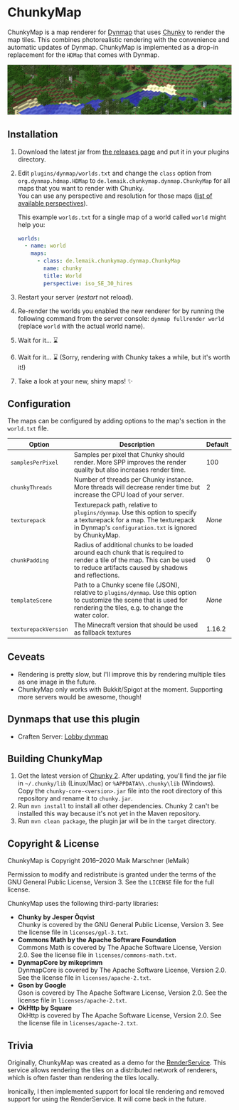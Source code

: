 # ChunkyMap
ChunkyMap is a map renderer for [Dynmap][dynmap] that uses [Chunky][chunky] to render the map tiles. This combines photorealistic rendering with the convenience and automatic updates of Dynmap. ChunkyMap is implemented as a drop-in replacement for the `HDMap` that comes with Dynmap.

![banner](banner.png)

## Installation
1. Download the latest jar from [the releases page][latest-release] and put it in your plugins directory.
2. Edit `plugins/dynmap/worlds.txt` and change the `class` option from `org.dynmap.hdmap.HDMap` to `de.lemaik.chunkymap.dynmap.ChunkyMap` for all maps that you want to render with Chunky.  
   You can use any perspective and resolution for those maps ([list of available perspectives][dynmap-perspectives]).   

   This example `worlds.txt` for a single map of a world called `world` might help you:
    ```yml
    worlds:
      - name: world
        maps:
          - class: de.lemaik.chunkymap.dynmap.ChunkyMap
            name: chunky
            title: World
            perspective: iso_SE_30_hires
    ```
3. Restart your server (_restart_ not reload).
4. Re-render the worlds you enabled the new renderer for by running the following command from the server console: `dynmap fullrender world` (replace `world` with the actual world name).
5. Wait for it… :hourglass:
6. Wait for it… :hourglass: (Sorry, rendering with Chunky takes a while, but it's worth it!)
7. Take a look at your new, shiny maps! :sparkles:

## Configuration
The maps can be configured by adding options to the map's section in the `world.txt` file.

| Option | Description | Default |
| --- | --- | --- |
| `samplesPerPixel` | Samples per pixel that Chunky should render. More SPP improves the render quality but also increases render time. | 100 |
| `chunkyThreads` | Number of threads per Chunky instance. More threads will decrease render time but increase the CPU load of your server. | 2 |
| `texturepack` | Texturepack path, relative to `plugins/dynmap`. Use this option to specify a texturepack for a map. The texturepack in Dynmap's `configuration.txt` is ignored by ChunkyMap. | *None*
| `chunkPadding` | Radius of additional chunks to be loaded around each chunk that is required to render a tile of the map. This can be used to reduce artifacts caused by shadows and reflections. | 0 | 
| `templateScene` | Path to a Chunky scene file (JSON), relative to `plugins/dynmap`. Use this option to customize the scene that is used for rendering the tiles, e.g. to change the water color. | *None*
| `texturepackVersion` | The Minecraft version that should be used as fallback textures | 1.16.2

## Ceveats
* Rendering is pretty slow, but I'll improve this by rendering multiple tiles as one image in the future.
* ChunkyMap only works with Bukkit/Spigot at the moment. Supporting more servers would be awesome, though!

## Dynmaps that use this plugin
* Craften Server: [Lobby dynmap](https://play.craften.de/maps/index.html?worldname=world&mapname=rs&zoom=5&x=594&y=64&z=-420)

## Building ChunkyMap
1. Get the latest version of [Chunky 2][chunky]. After updating, you'll find the jar file in `~/.chunky/lib` (Linux/Mac) or `%APPDATA%\.chunky\lib` (Windows). Copy the `chunky-core-<version>.jar` file into the root directory of this repository and rename it to `chunky.jar`.
2. Run `mvn install` to install all other dependencies. Chunky 2 can't be installed this way because it's not yet in the Maven repository.
3. Run `mvn clean package`, the plugin jar will be in the `target` directory.

## Copyright & License
ChunkyMap is Copyright 2016–2020 Maik Marschner (leMaik)

Permission to modify and redistribute is granted under the terms of the GNU General Public License, Version 3. See the `LICENSE` file for the full license.

ChunkyMap uses the following third-party libraries:
* **Chunky by Jesper Öqvist**  
  Chunky is covered by the GNU General Public License, Version 3. See the license file in `licenses/gpl-3.txt`.
* **Commons Math by the Apache Software Foundation**  
  Commons Math is covered by The Apache Software License, Version 2.0. See the license file in `licenses/commons-math.txt`.
* **DynmapCore by mikeprimm**  
  DynmapCore is covered by The Apache Software License, Version 2.0. See the license file in `licenses/apache-2.txt`.
* **Gson by Google**  
  Gson is covered by The Apache Software License, Version 2.0. See the license file in `licenses/apache-2.txt`.
* **OkHttp by Square**  
  OkHttp is covered by The Apache Software License, Version 2.0. See the license file in `licenses/apache-2.txt`.

## Trivia
Originally, ChunkyMap was created as a demo for the [RenderService][rs3]. This service allows rendering the tiles on a distributed network of renderers, which is often faster than rendering the tiles locally.

Ironically, I then implemented support for local tile rendering and removed support for using the RenderService. It will come back in the future.

[dynmap]: http://www.minecraftforum.net/forums/mapping-and-modding/minecraft-mods/1286593-dynmap
[chunky]: https://chunky.lemaik.de/
[latest-release]: https://github.com/leMaik/ChunkyMap/releases/latest
[rs3]: https://bitbucket.org/account/user/wertarbyte/projects/RS
[dynmap-perspectives]: https://github.com/webbukkit/dynmap/wiki/Full-list-of-predefined-perspectives
